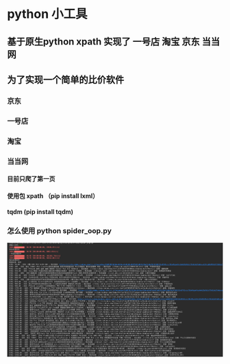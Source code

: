 # python 小工具
    
##  基于原生python xpath 实现了 一号店 淘宝 京东 当当网

## 为了实现一个简单的比价软件 
### 京东
### 一号店
### 淘宝
### 当当网

#### 目前只爬了第一页
#### 使用包 xpath （pip install lxml）
#### tqdm (pip install tqdm)

### 怎么使用 python spider_oop.py 
![ps4](./1.png)
